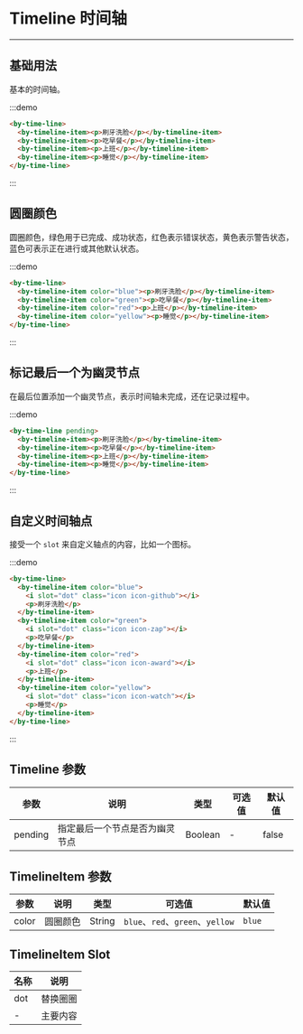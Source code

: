 
# Timeline 时间轴

---

## 基础用法

基本的时间轴。

:::demo
```html
<by-time-line>
  <by-timeline-item><p>刷牙洗脸</p></by-timeline-item>
  <by-timeline-item><p>吃早餐</p></by-timeline-item>
  <by-timeline-item><p>上班</p></by-timeline-item>
  <by-timeline-item><p>睡觉</p></by-timeline-item>
</by-time-line>
```
:::

## 圆圈颜色

圆圈颜色，绿色用于已完成、成功状态，红色表示错误状态，黄色表示警告状态，蓝色可表示正在进行或其他默认状态。

:::demo
```html
<by-time-line>
  <by-timeline-item color="blue"><p>刷牙洗脸</p></by-timeline-item>
  <by-timeline-item color="green"><p>吃早餐</p></by-timeline-item>
  <by-timeline-item color="red"><p>上班</p></by-timeline-item>
  <by-timeline-item color="yellow"><p>睡觉</p></by-timeline-item>
</by-time-line>
```
:::

## 标记最后一个为幽灵节点

在最后位置添加一个幽灵节点，表示时间轴未完成，还在记录过程中。

:::demo
```html
<by-time-line pending>
  <by-timeline-item><p>刷牙洗脸</p></by-timeline-item>
  <by-timeline-item><p>吃早餐</p></by-timeline-item>
  <by-timeline-item><p>上班</p></by-timeline-item>
  <by-timeline-item><p>睡觉</p></by-timeline-item>
</by-time-line>
```
:::

## 自定义时间轴点

接受一个 `slot` 来自定义轴点的内容，比如一个图标。

:::demo
```html
<by-time-line>
  <by-timeline-item color="blue">
    <i slot="dot" class="icon icon-github"></i>
    <p>刷牙洗脸</p>
  </by-timeline-item>
  <by-timeline-item color="green">
    <i slot="dot" class="icon icon-zap"></i>
    <p>吃早餐</p>
  </by-timeline-item>
  <by-timeline-item color="red">
    <i slot="dot" class="icon icon-award"></i>
    <p>上班</p>
  </by-timeline-item>
  <by-timeline-item color="yellow">
    <i slot="dot" class="icon icon-watch"></i>
    <p>睡觉</p>
  </by-timeline-item>
</by-time-line>
```
:::

## Timeline 参数

| 参数    | 说明         | 类型      | 可选值              | 默认值   |
|-------- |------------ |---------- |-----------------  |-------- |
| pending | 指定最后一个节点是否为幽灵节点 | Boolean | - | false |

## TimelineItem 参数

| 参数    | 说明         | 类型      | 可选值              | 默认值   |
|-------- |------------ |---------- |-----------------  |-------- |
| color | 圆圈颜色 | String | `blue`、`red`、`green`、`yellow` | `blue` |

## TimelineItem Slot

| 名称      | 说明 |
|----------|-------- |
| dot | 替换圈圈 |
| - | 主要内容 |
